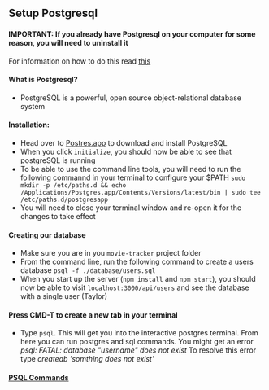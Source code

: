 ## Setup Postgresql

#### IMPORTANT: If you already have Postgresql on your computer for some reason, you will need to uninstall it
For information on how to do this read [this](https://postgresapp.com/documentation/remove.html)

#### What is Postgresql?
* PostgreSQL is a powerful, open source object-relational database system

#### Installation:
* Head over to [Postres.app](http://postgresapp.com/) to download and install PostgreSQL
* When you click `initialize`, you should now be able to see that postgreSQL is running
* To be able to use the command line tools, you will need to run the following commannd in your terminal to configure your $PATH `sudo mkdir -p /etc/paths.d && echo /Applications/Postgres.app/Contents/Versions/latest/bin | sudo tee /etc/paths.d/postgresapp`
* You will need to close your terminal window and re-open it for the changes to take effect
	
#### Creating our database
* Make sure you are in you `movie-tracker` project folder
* From the command line, run the following command to create a users database `psql -f ./database/users.sql`
* When you start up the server (`npm install` and `npm start`), you should now be able to visit `localhost:3000/api/users` and see the database with a single user (Taylor)
	
#### Press CMD-T to create a new tab in your terminal
* Type `psql`. This will get you into the interactive postgres terminal. From here you can run postgres and sql commands. You might get an error *psql: FATAL: database "username" does not exist* To resolve this error type *createdb 'somthing does not exist'*

#### [PSQL Commands](http://postgresguide.com/utilities/psql.html)
